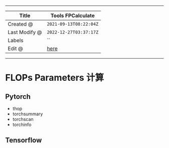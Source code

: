-----

| Title         | Tools FPCalculate                                    |
| ------------- | ---------------------------------------------------- |
| Created @     | `2021-09-13T08:22:04Z`                               |
| Last Modify @ | `2022-12-27T03:37:17Z`                               |
| Labels        | \`\`                                                 |
| Edit @        | [here](https://github.com/junxnone/aiwiki/issues/26) |

-----

# FLOPs Parameters 计算

## Pytorch

  - thop
  - torchsummary
  - torchscan
  - torchinfo

## Tensorflow
